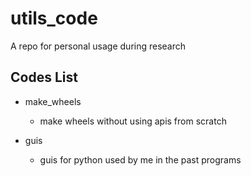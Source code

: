 # utils_code
A repo for personal usage during research

## Codes List
- make_wheels
    - make wheels without using apis from scratch

- guis
    - guis for python used by me in the past programs


